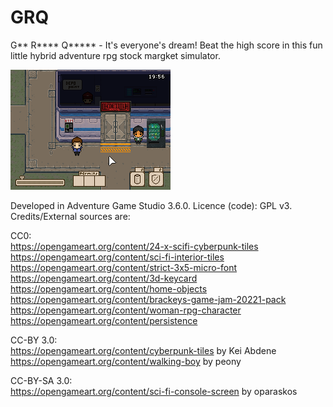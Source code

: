 # GRQ
G** R**** Q***** - It's everyone's dream! Beat the high score in this fun little hybrid adventure rpg stock margket simulator.

![Screenshot](https://github.com/coscholz1984/GRQ/blob/main/Screenshot1.png?raw=true)

Developed in Adventure Game Studio  3.6.0. Licence (code): GPL v3. Credits/External sources are: 

CC0:\
https://opengameart.org/content/24-x-scifi-cyberpunk-tiles \
https://opengameart.org/content/sci-fi-interior-tiles \
https://opengameart.org/content/strict-3x5-micro-font \
https://opengameart.org/content/3d-keycard \
https://opengameart.org/content/home-objects \
https://opengameart.org/content/brackeys-game-jam-20221-pack \
https://opengameart.org/content/woman-rpg-character \
https://opengameart.org/content/persistence

CC-BY 3.0:\
https://opengameart.org/content/cyberpunk-tiles by Kei Abdene \
https://opengameart.org/content/walking-boy by peony

CC-BY-SA 3.0:\
https://opengameart.org/content/sci-fi-console-screen by oparaskos

